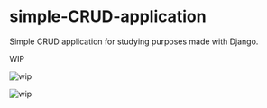 # simple-CRUD-application
Simple CRUD application for studying purposes made with Django.

WIP

![wip](https://i.imgur.com/QFJvRfp.png "wip")

![wip](https://i.imgur.com/r0U7NqM.png)
